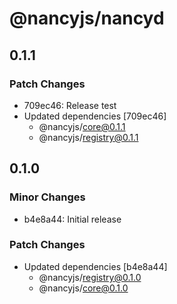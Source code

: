 # @nancyjs/nancyd

## 0.1.1

### Patch Changes

- 709ec46: Release test
- Updated dependencies [709ec46]
  - @nancyjs/core@0.1.1
  - @nancyjs/registry@0.1.1

## 0.1.0

### Minor Changes

- b4e8a44: Initial release

### Patch Changes

- Updated dependencies [b4e8a44]
  - @nancyjs/registry@0.1.0
  - @nancyjs/core@0.1.0
